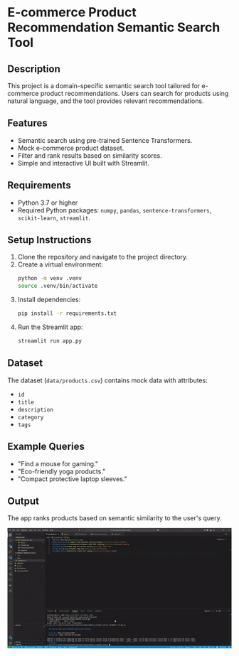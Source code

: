 # E-commerce Product Recommendation Semantic Search Tool

## Description
This project is a domain-specific semantic search tool tailored for e-commerce product recommendations. Users can search for products using natural language, and the tool provides relevant recommendations.

## Features
- Semantic search using pre-trained Sentence Transformers.
- Mock e-commerce product dataset.
- Filter and rank results based on similarity scores.
- Simple and interactive UI built with Streamlit.

## Requirements
- Python 3.7 or higher
- Required Python packages: `numpy`, `pandas`, `sentence-transformers`, `scikit-learn`, `streamlit`.

## Setup Instructions
1. Clone the repository and navigate to the project directory.
2. Create a virtual environment:
   ```bash
   python -m venv .venv
   source .venv/bin/activate
   ```
3. Install dependencies:
   ```bash
   pip install -r requirements.txt
   ```
4. Run the Streamlit app:
   ```bash
   streamlit run app.py
   ```

## Dataset
The dataset (`data/products.csv`) contains mock data with attributes:
- `id`
- `title`
- `description`
- `category`
- `tags`

## Example Queries
- "Find a mouse for gaming."
- "Eco-friendly yoga products."
- "Compact protective laptop sleeves."

## Output
The app ranks products based on semantic similarity to the user's query.

![Demo](demo.gif)

